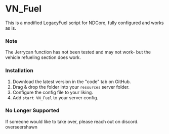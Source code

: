 # VN_Fuel
This is a modified LegacyFuel script for NDCore, fully configured and works as is.

### Note
The Jerrycan function has not been tested and may not work- but the vehicle refueling section does work.

### Installation
1) Download the latest version in the "code" tab on GitHub.
2) Drag & drop the folder into your `resources` server folder.
3) Configure the config file to your liking.
4) Add `start VN_Fuel` to your server config.


### No Longer Supported

If someone would like to take over, please reach out on discord. overseershawn
